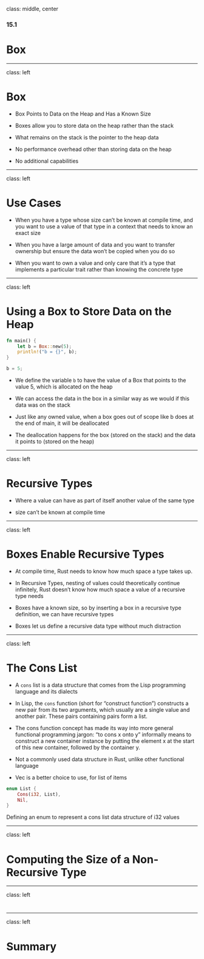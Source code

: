 class: middle, center

### 15.1

# Box<T>

---

class: left

# Box<T>

* Box<T> Points to Data on the Heap and Has a Known Size

* Boxes allow you to store data on the heap rather than the stack

* What remains on the stack is the pointer to the heap data

* No performance overhead other than storing data on the heap

* No additional capabilities

---

class: left

# Use Cases 

* When you have a type whose size can’t be known at compile time, and you want 
  to use a value of that type in a context that needs to know an exact size

* When you have a large amount of data and you want to transfer ownership but 
  ensure the data won’t be copied when you do so

* When you want to own a value and only care that it’s a type that implements a 
  particular trait rather than knowing the concrete type

---

class: left

# Using a Box<T> to Store Data on the Heap

```rust
fn main() {
    let b = Box::new(5);
    println!("b = {}", b);
}
```
```rust
b = 5;
```

* We define the variable `b` to have the value of a Box that points to the 
  value 5, which is allocated on the heap


* We can access the data in the box in a similar way as we would if this data 
  was on the stack

* Just like any owned value, when a box goes out of scope like b does at the end of main, it will be deallocated

* The deallocation happens for the box (stored on the stack) and the data it points to (stored on the heap)


---

class: left

# Recursive Types

* Where a value can have as part of itself another value of the same type

* size can’t be known at compile time 

---

class: left

# Boxes Enable Recursive Types

* At compile time, Rust needs to know how much space a type takes up.

* In Recursive Types, nesting of values could theoretically continue infinitely,
  Rust doesn’t know how much space a value of a recursive type needs

* Boxes have a known size, so by inserting a box in a recursive type definition, we can have recursive types

* Boxes let us define a recursive data type without much distraction

---

class: left

# The Cons List

* A `cons` list is a data structure that comes from the Lisp programming language 
  and its dialects

* In Lisp, the `cons` function (short for “construct function”) constructs a new
  pair from its two arguments, which usually are a single value and another 
  pair. These pairs containing pairs form a list.

* The cons function concept has made its way into more general functional 
  programming jargon: “to cons x onto y” informally means to construct a new 
  container instance by putting the element x at the start of this new 
  container, followed by the container y.

* Not a commonly used data structure in Rust, unlike other functional language

* Vec<T> is a better choice to use, for list of items

```rust
enum List {
    Cons(i32, List),
    Nil,
}
```

Defining an enum to represent a cons list data structure of i32 values

---

class: left

# Computing the Size of a Non-Recursive Type

---

class: left

# 

---

class: left

# Summary
